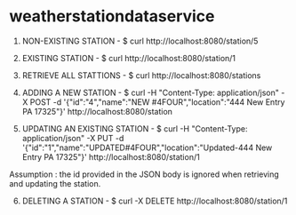 # weatherstationdataservice


1. NON-EXISTING STATION - $ curl http://localhost:8080/station/5


2. EXISTING STATION - $ curl http://localhost:8080/station/1


3. RETRIEVE ALL STATTIONS - $ curl http://localhost:8080/stations


4. ADDING A NEW STATION - $ curl -H "Content-Type: application/json" -X POST -d '{"id":"4","name":"NEW #4FOUR","location":"444 New Entry PA 17325"}' http://localhost:8080/station


5. UPDATING AN EXISTING STATION - $ curl -H "Content-Type: application/json" -X PUT -d '{"id":"1","name":"UPDATED#4FOUR","location":"Updated-444 New Entry PA 17325"}' http://localhost:8080/station/1

Assumption : the id provided in the JSON body is ignored when retrieving and updating the station. 


6. DELETING A STATION - $ curl -X DELETE http://localhost:8080/station/1



